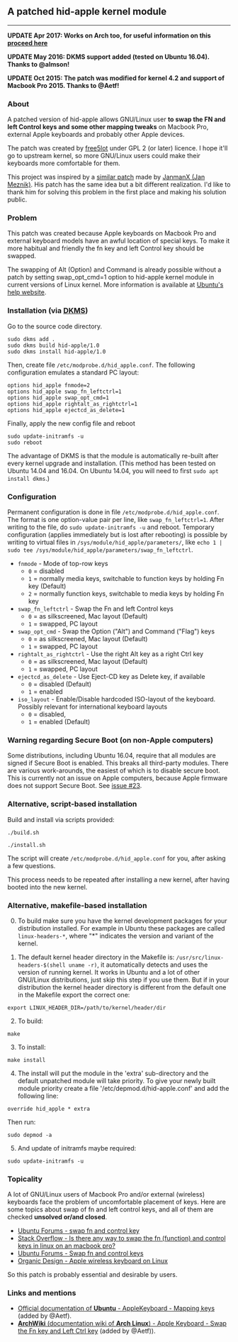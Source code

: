 ## A patched hid-apple kernel module
----------
__UPDATE Apr 2017: Works on Arch too, for useful information on this [proceed here](https://github.com/free5lot/hid-apple-patched/issues/31)__

__UPDATE May 2016: DKMS support added (tested on Ubuntu 16.04). Thanks to @almson!__

__UPDATE Oct 2015: The patch was modified for kernel 4.2 and support of Macbook Pro 2015. Thanks to @Aetf!__


### About

A patched version of hid-apple allows GNU/Linux user **to swap the FN and left Control keys and some other mapping tweaks** on Macbook Pro, external Apple keyboards and probably other Apple devices.

The patch was created by [free5lot](https://github.com/free5lot) under GPL 2 (or later) licence. I hope it'll go to upstream kernel, so more GNU/Linux users could make their keyboards more comfortable for them.

This project was inspired by a [similar patch](https://github.com/JanmanX/HID-Apple) made by [JanmanX (Jan Meznik)](https://github.com/JanmanX). His patch has the same idea but a bit different realization. I'd like to thank him for solving this problem in the first place and making his solution public.


### Problem

This patch was created because Apple keyboards on Macbook Pro and external keyboard models have an awful location of special keys. To make it more habitual and friendly the fn key and left Control key should be swapped.

The swapping of Alt (Option) and Command is already possible without a patch by setting swap_opt_cmd=1 option to hid-apple kernel module in current versions of Linux kernel.
More information is available at [Ubuntu's help website](https://help.ubuntu.com/community/AppleKeyboard#Mapping_keys_.28Insert.2C_Alt.2C_Cmd.2C_etc..29).


### Installation (via [DKMS](https://en.wikipedia.org/wiki/Dynamic_Kernel_Module_Support))

Go to the source code directory.
```
sudo dkms add .
sudo dkms build hid-apple/1.0
sudo dkms install hid-apple/1.0
```
Then, create file `/etc/modprobe.d/hid_apple.conf`. The following configuration emulates a standard PC layout:
```
options hid_apple fnmode=2
options hid_apple swap_fn_leftctrl=1
options hid_apple swap_opt_cmd=1
options hid_apple rightalt_as_rightctrl=1
options hid_apple ejectcd_as_delete=1
```
Finally, apply the new config file and reboot
```
sudo update-initramfs -u
sudo reboot
```
The advantage of DKMS is that the module is automatically re-built after every kernel upgrade and installation. (This method has been tested on Ubuntu 14.04 and 16.04. On Ubuntu 14.04, you will need to first `sudo apt install dkms`.)


### Configuration

Permanent configuration is done in file `/etc/modprobe.d/hid_apple.conf`. The format is one option-value pair per line, like `swap_fn_leftctrl=1`. After writing to the file, do `sudo update-initramfs -u` and reboot.
Temporary configuration (applies immediately but is lost after rebooting) is possible by writing to virtual files in `/sys/module/hid_apple/parameters/`, like `echo 1 | sudo tee /sys/module/hid_apple/parameters/swap_fn_leftctrl`.

- `fnmode` - Mode of top-row keys
  - `0` = disabled
  - `1` = normally media keys, switchable to function keys by holding Fn key (Default)
  - `2` = normally function keys, switchable to media keys by holding Fn key
- `swap_fn_leftctrl` - Swap the Fn and left Control keys
  - `0` = as silkscreened, Mac layout (Default)
  - `1` = swapped, PC layout
- `swap_opt_cmd` - Swap the Option (\"Alt\") and Command (\"Flag\") keys
  - `0` = as silkscreened, Mac layout (Default)
  - `1` = swapped, PC layout
- `rightalt_as_rightctrl` - Use the right Alt key as a right Ctrl key
  - `0` = as silkscreened, Mac layout (Default)
  - `1` = swapped, PC layout
- `ejectcd_as_delete` - Use Eject-CD key as Delete key, if available
  - `0` = disabled (Default)
  - `1` = enabled
- `iso_layout` - Enable/Disable hardcoded ISO-layout of the keyboard. Possibly relevant for international keyboard layouts
  - `0` = disabled, 
  - `1` = enabled (Default)


### Warning regarding Secure Boot (on non-Apple computers)

Some distributions, including Ubuntu 16.04, require that all modules are signed if Secure Boot is enabled. This breaks all third-party modules. There are various work-arounds, the easiest of which is to disable secure boot. This is currently not an issue on Apple computers, because Apple firmware does not support Secure Boot. See [issue #23](https://github.com/free5lot/hid-apple-patched/issues/23).


### Alternative, script-based installation

Build and install via scripts provided:
```
./build.sh

./install.sh
```
The script will create `/etc/modprobe.d/hid_apple.conf` for you, after asking a few questions.

This process needs to be repeated after installing a new kernel, after having booted into the new kernel.


### Alternative, makefile-based installation

0. To build make sure you have the kernel development packages for your
distribution installed. For example in Ubuntu these packages are called `linux-headers-*`, where "*" indicates the version and variant of the kernel.

1. The default kernel header directory in the Makefile is:
`/usr/src/linux-headers-$(shell uname -r)`, it automatically detects and uses the version of running kernel. 
It works in Ubuntu and a lot of other GNU/Linux distributions, just skip this step if you use them.
But if in your distribution the kernel header directory is different from the default one in
the Makefile export the correct one:
```
export LINUX_HEADER_DIR=/path/to/kernel/header/dir
```
2. To build:
```
make
```
3. To install:
```
make install
```
4. The install will put the module in the 'extra' sub-directory and the
default unpatched module will take priority. To give your newly built
module priority create a file '/etc/depmod.d/hid-apple.conf' and add
the following line:
```
override hid_apple * extra
```
Then run:
```
sudo depmod -a
```
5. And update of initramfs maybe required:
```
sudo update-initramfs -u
```


### Topicality

A lot of GNU/Linux users of Macbook Pro and/or external (wireless) keyboards face the problem of uncomfortable placement of keys.
Here are some topics about swap of fn and left control keys, and all of them are checked **unsolved or/and closed**.
- [Ubuntu Forums - swap fn and control key](http://ubuntuforums.org/showthread.php?t=785643)
- [Stack Overflow - Is there any way to swap the fn (function) and control keys in linux on an macbook pro?](https://stackoverflow.com/questions/4767895/is-there-any-way-to-swap-the-fn-function-and-control-keys-in-linux-on-an-macbo)
- [Ubuntu Forums - Swap fn and control keys](http://ubuntuforums.org/showthread.php?t=2176248) 
- [Organic Design - Apple wireless keyboard on Linux](http://www.organicdesign.co.nz/Apple_wireless_keyboard_on_Linux)

So this patch is probably essential and desirable by users.


### Links and mentions
- [Official documentation of **Ubuntu** - AppleKeyboard - Mapping keys](https://help.ubuntu.com/community/AppleKeyboard#Mapping_keys_.28Insert.2C_Alt.2C_Cmd.2C_etc..29) (added by @Aetf).
- [**ArchWiki** (documentation wiki of **Arch Linux**) - Apple Keyboard - Swap the Fn key and Left Ctrl key](https://wiki.archlinux.org/index.php/Apple_Keyboard#Swap_the_Fn_key_and_Left_Ctrl_key) (added by @Aetf)).


